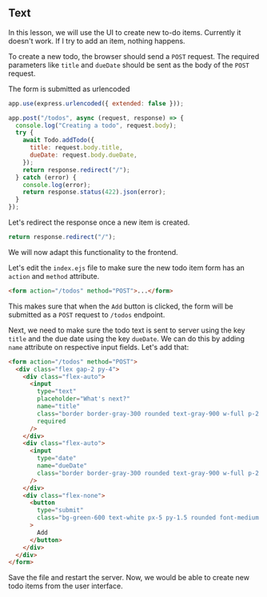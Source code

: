 ## Text

In this lesson, we will use the UI to create new to-do items. Currently it doesn't work. If I try to add an item, nothing happens.

To create a new todo, the browser should send a `POST` request. The required parameters like `title` and `dueDate` should be sent as the body of the `POST` request.

The form is submitted as urlencoded
```js
app.use(express.urlencoded({ extended: false }));
```

```js
app.post("/todos", async (request, response) => {
  console.log("Creating a todo", request.body);
  try {
    await Todo.addTodo({
      title: request.body.title,
      dueDate: request.body.dueDate,
    });
    return response.redirect("/");
  } catch (error) {
    console.log(error);
    return response.status(422).json(error);
  }
});
```

Let's redirect the response once a new item is created.

```js
return response.redirect("/");
```
We will now adapt this functionality to the frontend.

Let's edit the `index.ejs` file to make sure the new todo item form has an `action` and `method` attribute.

```html
<form action="/todos" method="POST">...</form>
```

This makes sure that when the `Add` button is clicked, the form will be submitted as a `POST` request to `/todos` endpoint.

Next, we need to make sure the todo text is sent to server using the key `title` and the due date using the key `dueDate`. We can do this by adding `name` attribute on respective input fields. Let's add that:

```html
<form action="/todos" method="POST">
  <div class="flex gap-2 py-4">
    <div class="flex-auto">
      <input
        type="text"
        placeholder="What's next?"
        name="title"
        class="border border-gray-300 rounded text-gray-900 w-full p-2 text-sm"
        required
      />
    </div>
    <div class="flex-auto">
      <input
        type="date"
        name="dueDate"
        class="border border-gray-300 rounded text-gray-900 w-full p-2 text-sm leading-4	"
      />
    </div>
    <div class="flex-none">
      <button
        type="submit"
        class="bg-green-600	text-white px-5 py-1.5 rounded font-medium mr-2 mb-2"
      >
        Add
      </button>
    </div>
  </div>
</form>
```

Save the file and restart the server. Now, we would be able to create new todo items from the user interface.

